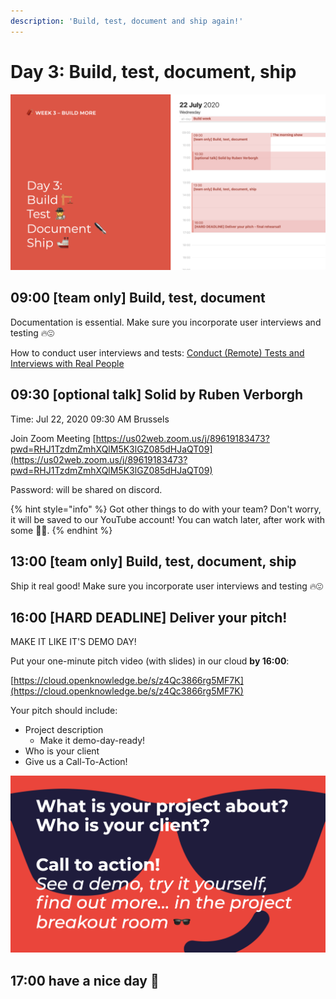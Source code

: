 ```yaml
---
description: 'Build, test, document and ship again!'
---
```


# Day 3: Build, test, document, ship

![](../../.gitbook/assets/screenshot-2020-07-19-at-19.07.28.png)

## 09:00 \[team only\] Build, test, document

Documentation is essential. Make sure you incorporate user interviews and testing 🔥😍

How to conduct user interviews and tests: [Conduct \(Remote\) Tests and Interviews with Real People](../../tutorials/how-to-conduct-remote-tests-and-interviews-with-real-people.md)

## 09:30 \[optional talk\] Solid by Ruben Verborgh

Time: Jul 22, 2020 09:30 AM Brussels

Join Zoom Meeting [https://us02web.zoom.us/j/89619183473?pwd=RHJ1TzdmZmhXQlM5K3lGZ085dHJaQT09](https://us02web.zoom.us/j/89619183473?pwd=RHJ1TzdmZmhXQlM5K3lGZ085dHJaQT09)

Password: will be shared on discord.

{% hint style="info" %}
Got other things to do with your team? Don't worry, it will be saved to our YouTube account! You can watch later, after work with some 🍿🥤.
{% endhint %}

## 13:00 \[team only\] Build, test, document, ship

Ship it real good! Make sure you incorporate user interviews and testing 🔥😍

## 16:00 \[HARD DEADLINE\] Deliver your pitch!

MAKE IT LIKE IT'S DEMO DAY!

Put your one-minute pitch video \(with slides\) in our cloud **by 16:00**:

[https://cloud.openknowledge.be/s/z4Qc3866rg5MF7K](https://cloud.openknowledge.be/s/z4Qc3866rg5MF7K)

Your pitch should include:

* Project description
  * Make it demo-day-ready!
* Who is your client
* Give us a Call-To-Action!

![](../../.gitbook/assets/screenshot-2020-07-22-at-11.20.55.png)

## 17:00 have a nice day 🥳

